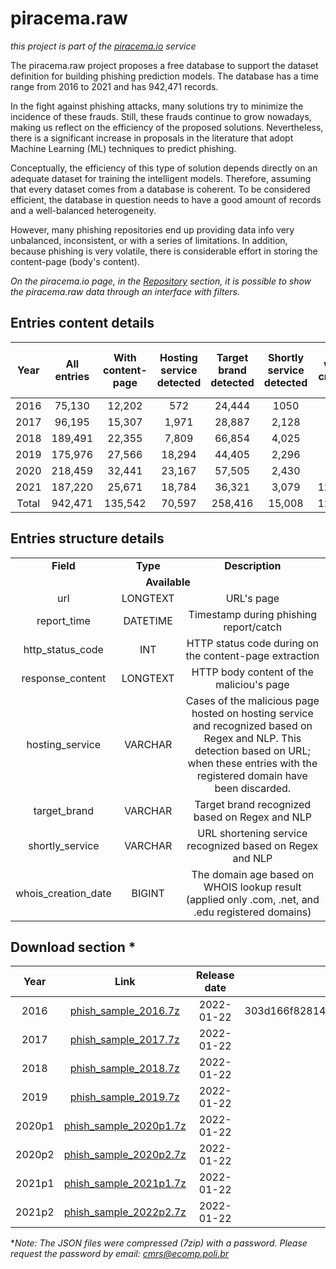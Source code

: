 # piracema.raw

*this project is part of the <a href="https://piracema.io" target="_blank">piracema.io</a> service*

The piracema.raw project proposes a free database to support the dataset definition for building phishing prediction models. The database has a time range from 2016 to 2021 and has 942,471 records.

In the fight against phishing attacks, many solutions try to minimize the incidence of these frauds. Still, these frauds continue to grow nowadays, making us reflect on the efficiency of the proposed solutions. Nevertheless, there is a significant increase in proposals in the literature that adopt Machine Learning (ML) techniques to predict phishing. 

Conceptually, the efficiency of this type of solution depends directly on an adequate dataset for training the intelligent models. Therefore, assuming that every dataset comes from a database is coherent. To be considered efficient, the database in question needs to have a good amount of records and a well-balanced heterogeneity.

However, many phishing repositories end up providing data info very unbalanced, inconsistent, or with a series of limitations. In addition, because phishing is very volatile, there is considerable effort in storing the content-page (body's content).

*On the piracema.io page, in the <a href="https://piracema.io/repository" target="_blank">Repository</a> section, it is possible to show the piracema.raw data through an interface with filters.*

## Entries content details
|  Year  |   All entries   | With content-page | Hosting service detected | Target brand detected | Shortly service detected | With whois creation date |
|  :---: |      :---:      |      :---:        |         :---:            |        :---:          |          :---:           |          :---:           | 
|  2016  |      75,130     |      12,202       |         572              |        24,444         |           1050           |            -             | 
|  2017  |      96,195     |      15,307       |         1,971            |        28,887         |           2,128          |            -             |  
|  2018  |     189,491     |      22,355       |         7,809            |        66,854         |           4,025          |            -             | 
|  2019  |     175,976     |      27,566       |         18,294           |        44,405         |           2,296          |            -             | 
|  2020  |     218,459     |      32,441       |         23,167           |        57,505         |           2,430          |            -             |  
|  2021  |     187,220     |      25,671       |         18,784           |        36,321         |           3,079          |         123,285          |  
|  Total |     942,471     |     135,542       |         70,597           |       258,416         |          15,008          |         123,285          |  

## Entries structure details
<table>
  <tr>
    <td align="center"><b>Field</b></td>
    <td align="center"><b>Type</b></td>
    <td align="center"><b>Description</b></td>
  </tr>
  <tr>
    <td colspan="3" align="center"><b>Available</b></td>
  </tr>
  <tr>
    <td align="center">url</td>
    <td align="center">LONGTEXT</td>
    <td align="center">URL's page</td>
  </tr>
  <tr>
    <td align="center">report_time</td>
    <td align="center">DATETIME</td>
    <td align="center">Timestamp during phishing report/catch</td>
  </tr>    
  <tr>
    <td align="center">http_status_code</td>
    <td align="center">INT</td>
    <td align="center">HTTP status code during on the content-page extraction</td>
  </tr>
  <tr>
    <td align="center">response_content</td>
    <td align="center">LONGTEXT</td>
    <td align="center">HTTP body content of the maliciou's page</td>
  </tr>
  <tr>
    <td align="center">hosting_service</td>
    <td align="center">VARCHAR</td>
    <td align="center">Cases of the malicious page hosted on hosting service and recognized based on Regex and NLP. This detection based on URL; when these entries with the registered domain have been discarded.</td>
  <tr>
    <td align="center">target_brand</td>
    <td align="center">VARCHAR</td>
    <td align="center">Target brand recognized based on Regex and NLP</td>
  </tr>
  <tr>
    <td align="center">shortly_service</td>
    <td align="center">VARCHAR</td>
    <td align="center">URL shortening service recognized based on Regex and NLP</td>
  </tr>
  </tr>
  <tr>
    <td align="center">whois_creation_date</td>
    <td align="center">BIGINT</td>
    <td align="center">The domain age based on WHOIS lookup result (applied only .com, .net, and .edu registered domains)</td>
  </tr>
</table>

## Download section *
|  Year   |    Link   |  Release date | SHA256 file checksum |
|  :---:  |   :---:   |     :---:     |        :---:         |
|  2016   |  [phish_sample_2016.7z](https://github.com/cmrevoredo/piracema.raw/blob/main/phish_sample_2016.7z) |  2022-01-22  | 303d166f8281448959421c9c467fe33aec95bae4745c8459be8e871402f31598 |
|  2017   |  [phish_sample_2017.7z](https://github.com/cmrevoredo/piracema.raw/blob/main/phish_sample_2017.7z) |  2022-01-22  | - |
|  2018   |  [phish_sample_2018.7z](https://github.com/cmrevoredo/piracema.raw/blob/main/phish_sample_2018.7z) |  2022-01-22  | - |
|  2019   |  [phish_sample_2019.7z](https://github.com/cmrevoredo/piracema.raw/blob/main/phish_sample_2019.7z) |  2022-01-22  | - |
|  2020p1 |  [phish_sample_2020p1.7z](https://github.com/cmrevoredo/piracema.raw/blob/main/phish_sample_2020p17z) |  2022-01-22  | - |
|  2020p2 |  [phish_sample_2020p2.7z](https://github.com/cmrevoredo/piracema.raw/blob/main/phish_sample_2020p2.7z) |  2022-01-22  | - |
|  2021p1 |  [phish_sample_2021p1.7z](https://github.com/cmrevoredo/piracema.raw/blob/main/phish_sample_2021p1.7z) |  2022-01-22  | - |
|  2021p2 |  [phish_sample_2022p2.7z](https://github.com/cmrevoredo/piracema.raw/blob/main/phish_sample_2021p2.7z) |  2022-01-22  | - |

**Note: The JSON files were compressed (7zip) with a password. Please request the password by email: cmrs@ecomp.poli.br*


